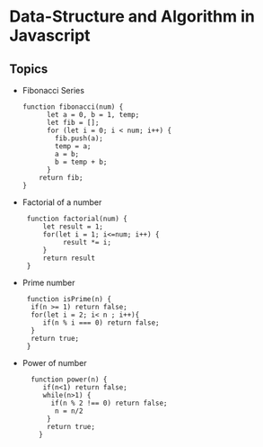 # Data-Structure and Algorithm in Javascript

## Topics

* Fibonacci Series

      function fibonacci(num) {
            let a = 0, b = 1, temp;
            let fib = [];
            for (let i = 0; i < num; i++) {
              fib.push(a);
              temp = a;
              a = b;
              b = temp + b;
            }
          return fib;
      }
      
* Factorial of a number

       function factorial(num) {
           let result = 1;
           for(let i = 1; i<=num; i++) {
                result *= i;
           }
           return result 
       }
       
 * Prime number

        function isPrime(n) {
         if(n >= 1) return false;
         for(let i = 2; i< n ; i++){
            if(n % i === 0) return false;
         }
         return true;  
        }
           
 * Power of number
         
         function power(n) {
            if(n<1) return false;
            while(n>1) {
              if(n % 2 !== 0) return false;
               n = n/2
             }
             return true;
           }
       
      

   



